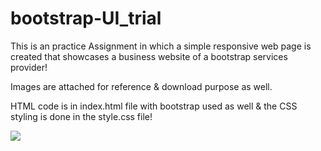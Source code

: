 # bootstrap-UI_trial

This is an practice Assignment in which a simple responsive web page is created that showcases a business  website of a bootstrap services provider!

Images are attached for reference & download purpose as well.

HTML code is in index.html file with bootstrap used as well & the CSS styling is done in the style.css file!

<img src="https://user-images.githubusercontent.com/81765508/179357725-e08626b1-ff2e-4c9b-866a-c2fcf4ca1ed4.png">

